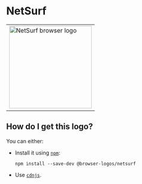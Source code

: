 # NetSurf

<table>
    <tr height=230>
        <td>
            <a href="https://github.com/alrra/browser-logos/tree/8896bbaa79bd5dba1d44d859f3042e7990791739/src/netsurf">
                <img width=220 src="https://raw.githubusercontent.com/alrra/browser-logos/8896bbaa79bd5dba1d44d859f3042e7990791739/src/netsurf/netsurf.svg?sanitize=true" alt="NetSurf browser logo">
            </a>
        </td>
    </tr>
</table>

## How do I get this logo?

You can either:

* Install it using [`npm`][npm]:

  `npm install --save-dev @browser-logos/netsurf`

* Use [`cdnjs`][cdnjs].

<!-- Link labels: -->

[cdnjs]: https://cdnjs.com/libraries/browser-logos
[npm]: https://www.npmjs.com/
